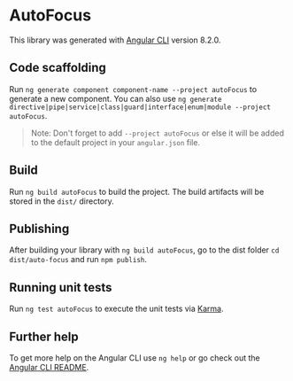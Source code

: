 # AutoFocus

This library was generated with [Angular CLI](https://github.com/angular/angular-cli) version 8.2.0.

## Code scaffolding

Run `ng generate component component-name --project autoFocus` to generate a new component. You can also use `ng generate directive|pipe|service|class|guard|interface|enum|module --project autoFocus`.
> Note: Don't forget to add `--project autoFocus` or else it will be added to the default project in your `angular.json` file. 

## Build

Run `ng build autoFocus` to build the project. The build artifacts will be stored in the `dist/` directory.

## Publishing

After building your library with `ng build autoFocus`, go to the dist folder `cd dist/auto-focus` and run `npm publish`.

## Running unit tests

Run `ng test autoFocus` to execute the unit tests via [Karma](https://karma-runner.github.io).

## Further help

To get more help on the Angular CLI use `ng help` or go check out the [Angular CLI README](https://github.com/angular/angular-cli/blob/master/README.md).
